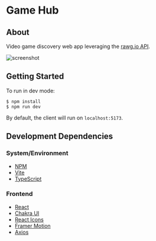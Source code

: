 # Game Hub

## About

Video game discovery web app leveraging the [rawg.io API](https://rawg.io/apidocs).

![screenshot](https://i.imgur.com/bc9Sv9f.png)

## Getting Started

To run in dev mode:

```
$ npm install
$ npm run dev
```

By default, the client will run on `localhost:5173`.

## Development Dependencies

### System/Environment

- [NPM](https://www.npmjs.com/)
- [Vite](https://vitejs.dev/)
- [TypeScript](https://www.typescriptlang.org/)

### Frontend

- [React](https://reactjs.org/)
- [Chakra UI](https://chakra-ui.com/)
- [React Icons](https://react-icons.github.io/react-icons/)
- [Framer Motion](https://www.framer.com/motion/)
- [Axios](https://axios-http.com/docs/intro)
